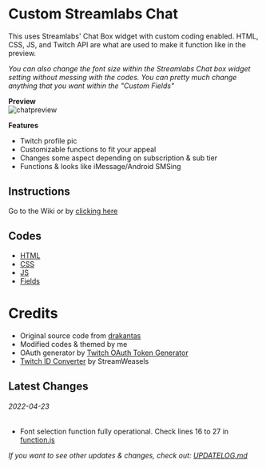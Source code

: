 # Custom Streamlabs Chat
This uses Streamlabs' Chat Box widget with custom coding enabled. HTML, CSS, JS, and Twitch API are what are used to make it function like in the preview. <br />

*You can also change the font size within the Streamlabs Chat box widget setting without messing with the codes. You can pretty much change anything that you want within the "Custom Fields"*

**Preview** <br/>
![chatpreview](https://cdn.discordapp.com/attachments/920180817962090516/961130530689155122/preview-chatbubbleSMS.gif)

**Features**
- Twitch profile pic
- Customizable functions to fit your appeal
- Changes some aspect depending on subscription & sub tier
- Functions & looks like iMessage/Android SMSing

## Instructions
Go to the Wiki or by [clicking here](https://github.com/makakiyoAnju/streamlabs-custom-chat/wiki)

## Codes
- [HTML](code/index.html)
- [CSS](code/style.css)
- [JS](code/functions.js)
- [Fields](code/fields.json)

# Credits 
- Original source code from [drakantas](https://github.com/drakantas)
- Modified codes & themed by me
- OAuth generator by [Twitch OAuth Token Generator](https://twitchapps.com/tokengen/)
- [Twitch ID Converter](https://www.streamweasels.com/tools/convert-twitch-username-to-user-id/) by StreamWeasels

## Latest Changes
###### 2022-04-23
- Font selection function fully operational. Check lines 16 to 27 in [function.js](code/functions.js)

*If you want to see other updates & changes, check out: [UPDATELOG.md](UPDATELOG.md)*
